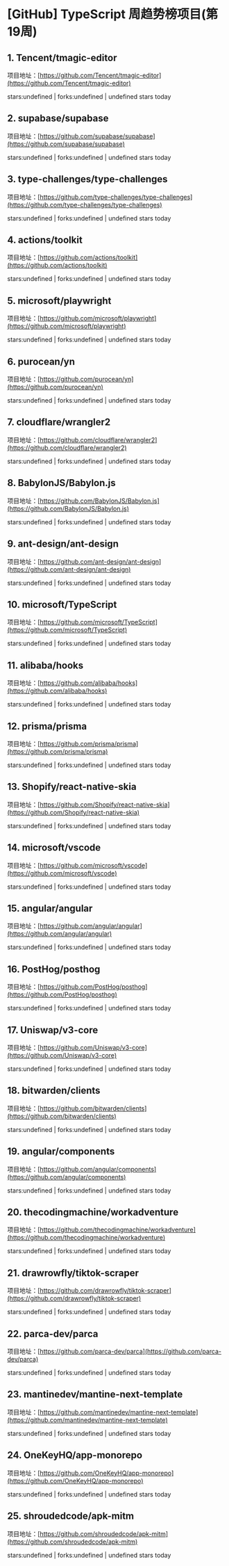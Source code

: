 # [GitHub] TypeScript 周趋势榜项目(第19周)

## 1. Tencent/tmagic-editor 

项目地址：[https://github.com/Tencent/tmagic-editor](https://github.com/Tencent/tmagic-editor)

stars:undefined | forks:undefined | undefined stars today 



## 2. supabase/supabase 

项目地址：[https://github.com/supabase/supabase](https://github.com/supabase/supabase)

stars:undefined | forks:undefined | undefined stars today 



## 3. type-challenges/type-challenges 

项目地址：[https://github.com/type-challenges/type-challenges](https://github.com/type-challenges/type-challenges)

stars:undefined | forks:undefined | undefined stars today 



## 4. actions/toolkit 

项目地址：[https://github.com/actions/toolkit](https://github.com/actions/toolkit)

stars:undefined | forks:undefined | undefined stars today 



## 5. microsoft/playwright 

项目地址：[https://github.com/microsoft/playwright](https://github.com/microsoft/playwright)

stars:undefined | forks:undefined | undefined stars today 



## 6. purocean/yn 

项目地址：[https://github.com/purocean/yn](https://github.com/purocean/yn)

stars:undefined | forks:undefined | undefined stars today 



## 7. cloudflare/wrangler2 

项目地址：[https://github.com/cloudflare/wrangler2](https://github.com/cloudflare/wrangler2)

stars:undefined | forks:undefined | undefined stars today 



## 8. BabylonJS/Babylon.js 

项目地址：[https://github.com/BabylonJS/Babylon.js](https://github.com/BabylonJS/Babylon.js)

stars:undefined | forks:undefined | undefined stars today 



## 9. ant-design/ant-design 

项目地址：[https://github.com/ant-design/ant-design](https://github.com/ant-design/ant-design)

stars:undefined | forks:undefined | undefined stars today 



## 10. microsoft/TypeScript 

项目地址：[https://github.com/microsoft/TypeScript](https://github.com/microsoft/TypeScript)

stars:undefined | forks:undefined | undefined stars today 



## 11. alibaba/hooks 

项目地址：[https://github.com/alibaba/hooks](https://github.com/alibaba/hooks)

stars:undefined | forks:undefined | undefined stars today 



## 12. prisma/prisma 

项目地址：[https://github.com/prisma/prisma](https://github.com/prisma/prisma)

stars:undefined | forks:undefined | undefined stars today 



## 13. Shopify/react-native-skia 

项目地址：[https://github.com/Shopify/react-native-skia](https://github.com/Shopify/react-native-skia)

stars:undefined | forks:undefined | undefined stars today 



## 14. microsoft/vscode 

项目地址：[https://github.com/microsoft/vscode](https://github.com/microsoft/vscode)

stars:undefined | forks:undefined | undefined stars today 



## 15. angular/angular 

项目地址：[https://github.com/angular/angular](https://github.com/angular/angular)

stars:undefined | forks:undefined | undefined stars today 



## 16. PostHog/posthog 

项目地址：[https://github.com/PostHog/posthog](https://github.com/PostHog/posthog)

stars:undefined | forks:undefined | undefined stars today 



## 17. Uniswap/v3-core 

项目地址：[https://github.com/Uniswap/v3-core](https://github.com/Uniswap/v3-core)

stars:undefined | forks:undefined | undefined stars today 



## 18. bitwarden/clients 

项目地址：[https://github.com/bitwarden/clients](https://github.com/bitwarden/clients)

stars:undefined | forks:undefined | undefined stars today 



## 19. angular/components 

项目地址：[https://github.com/angular/components](https://github.com/angular/components)

stars:undefined | forks:undefined | undefined stars today 



## 20. thecodingmachine/workadventure 

项目地址：[https://github.com/thecodingmachine/workadventure](https://github.com/thecodingmachine/workadventure)

stars:undefined | forks:undefined | undefined stars today 



## 21. drawrowfly/tiktok-scraper 

项目地址：[https://github.com/drawrowfly/tiktok-scraper](https://github.com/drawrowfly/tiktok-scraper)

stars:undefined | forks:undefined | undefined stars today 



## 22. parca-dev/parca 

项目地址：[https://github.com/parca-dev/parca](https://github.com/parca-dev/parca)

stars:undefined | forks:undefined | undefined stars today 



## 23. mantinedev/mantine-next-template 

项目地址：[https://github.com/mantinedev/mantine-next-template](https://github.com/mantinedev/mantine-next-template)

stars:undefined | forks:undefined | undefined stars today 



## 24. OneKeyHQ/app-monorepo 

项目地址：[https://github.com/OneKeyHQ/app-monorepo](https://github.com/OneKeyHQ/app-monorepo)

stars:undefined | forks:undefined | undefined stars today 



## 25. shroudedcode/apk-mitm 

项目地址：[https://github.com/shroudedcode/apk-mitm](https://github.com/shroudedcode/apk-mitm)

stars:undefined | forks:undefined | undefined stars today 



